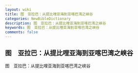 ```yaml
---
layout: wiki
title: 图　亚拉巴：从提比哩亚海到亚喀巴湾之峡谷
categories: NewBibleDictionary
description: 图　亚拉巴：从提比哩亚海到亚喀巴湾之峡谷
keywords: 图　亚拉巴：从提比哩亚海到亚喀巴湾之峡谷
comments: false
---
```


## 图　亚拉巴：从提比哩亚海到亚喀巴湾之峡谷



图　亚拉巴：从提比哩亚海到亚喀巴湾之峡谷






